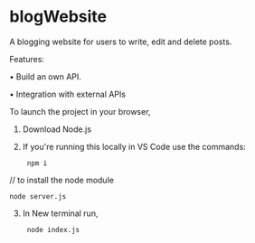 # blogWebsite
A blogging website for users to write, edit and delete posts.

Features:

• Build an own API.

• Integration with external APIs

To launch the project in your browser,

1. Download Node.js

2. If you're running this locally in VS Code use the commands:

        npm i

// to install the node module

    node server.js

3. In New terminal run,

        node index.js